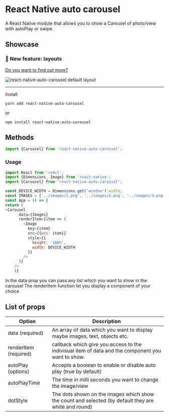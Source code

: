 # React Native auto carousel
A React Native module that allows you to show a Carousel of photo/view with autoPlay or swipe.

## Showcase

### :raised_hands: New feature: layouts

[Do you want to find out more?](#layouts-and-custom-interpolations)

![react-native-auto-carousel default layout](https://imgur.com/a/BXMUf41)

---

Install
```
yarn add react-native-auto-carousel
```
or
```
npm install react-native-auto-carousel
```

## Methods

```js
import {Carousel} from 'react-native-auto-carousel';
```
### Usage

```js
import React from 'react';
import {Dimensions, Image} from 'react-native';
import {Carousel} from 'react-native-auto-carousel';

const DEVICE_WIDTH = Dimensions.get('window').width;
const IMAGES = ['../images/1.png', '../images/2.png', '../images/3.png']
const App = () => {
return (
<Carousel
      data={Images}
      renderItem={item => (
        <Image
          key={item}
          src={{uri: item}}
          style={{
            height: '100%',
            width: DEVICE_WIDTH
          }}
        />
      )}
    />
    )}
```
In the data prop you can pass any list which you want to show in the carousel
The renderItem function let you display a component of your choice

## List of props

| Option         | Description                                                                                                                         |
| -------------- | ------------------------------------------------------------------------------------------------------------------------------------ |
| data (required)      | An array of data which you want to display maybe images, text, objects etc.                             |
| renderItem (required)       | callback which give you access to the indivisual item of data and the component you want to show.                                                                                                                  |
| autoPlay (options)      | Accepts a boolean to enable or disable auto play (true by default)                                                                                                                   |
| autoPlayTime   | The time in milli seconds you want to change the image/view                                                                       |
| dotStyle  |The dots shown on the images which show the count and selected (by default they are white and round)                                                                                                          |        
